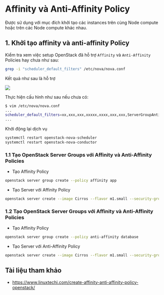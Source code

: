 # Affinity và Anti-Affinity Policy

Được sử dụng với mục đích khởi tạo các instances trên cùng Node compute hoặc trên các Node compute khác nhau.

## 1. Khởi tạo affinity và anti-affinity Policy

Kiểm tra xem việc setup OpenStack đã hỗ trợ `Affinity` và `Anti-Affinity` Policies hay chưa như sau:

```sh
grep -i "scheduler_default_filters" /etc/nova/nova.conf
```

Kết quả như sau là hỗ trợ

<img src=https://i.imgur.com/TiKRe6t.png>

Thực hiện cấu hình như sau nếu chưa có:

```sh
$ vim /etc/nova/nova.conf
...
scheduler_default_filters=xx,xxx,xxx,xxxxx,xxxx,xxx,xxx,ServerGroupAntiAffinityFilter,ServerGroupAffinityFilter,xx,xxx,xxxx,xx
...
```
Khởi động lại dịch vụ
```sh
systemctl restart openstack-nova-scheduler
systemctl restart openstack-nova-conductor
```

### 1.1 Tạo OpenStack Server Groups với Affinity và Anti-Affinity Policies
- Tạo Affinity Policy

```sh
openstack server group create --policy affinity app
```

- Tạo Server với Affinity Policy
```sh
openstack server create --image Cirros --flavor m1.small --security-group default --nic net-id=37b9ab9a-f198-4db1-a5d6-5789b05bfb4c --hint group="a9847c7f-b7c2-4751-9c9a-03b117e704ff" --max 4 affinity-test
```

### 1.2 Tạo OpenStack Server Groups với Affinity và Anti-Affinity Policies
- Tạo Affinity Policy

```sh
openstack server group create --policy anti-affinity database
```

- Tạo Server với Anti-Affinity Policy
```sh
openstack server create --image Cirros --flavor m1.small --security-group default --nic net-id=37b9ab9a-f198-4db1-a5d6-5789b05bfb4c --hint group="498fd41b-8a8a-497a-afd8-bc361da2d74e" --max 4 anti-affinity-test
```

## Tài liệu tham khảo
- https://www.linuxtechi.com/create-affinity-anti-affinity-policy-openstack/
